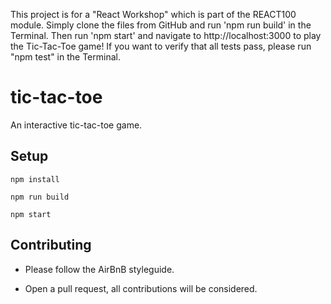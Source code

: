This project is for a "React Workshop" which is part of the REACT100 module. Simply clone the files from GitHub and run 'npm run build' in the Terminal. Then run 'npm start' and navigate to http://localhost:3000 to play the Tic-Tac-Toe game! If you want to verify that all tests pass, please run "npm test" in the Terminal.

# tic-tac-toe

An interactive tic-tac-toe game.

## Setup

```
npm install
```
```
npm run build
```
```
npm start
```

## Contributing

* Please follow the AirBnB styleguide.

* Open a pull request, all contributions will be considered.
